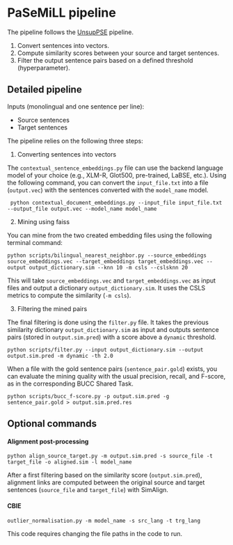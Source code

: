 # PaSeMiLL pipeline

The pipeline follows the [UnsupPSE](https://github.com/hangyav/UnsupPSE) pipeline.
1. Convert sentences into vectors.
2. Compute similarity scores between your source and target sentences.
3. Filter the output sentence pairs based on a defined threshold (hyperparameter).

## Detailed pipeline
Inputs (monolingual and one sentence per line):
- Source sentences
- Target sentences

The pipeline relies on the following three steps:


1. Converting sentences into vectors

The `contextual_sentence_embeddings.py` file can use the backend language model of your choice (e.g., XLM-R, Glot500, pre-trained, LaBSE, etc.).
Using the following command, you can convert the `input_file.txt` into a file (`output.vec`) with the sentences converted with the `model_name` model.

```
 python contextual_document_embeddings.py --input_file input_file.txt --output_file output.vec --model_name model_name
```


2. Mining using faiss

You can mine from the two created embedding files using the following terminal command:
```
python scripts/bilingual_nearest_neighbor.py --source_embeddings source_embeddings.vec --target_embeddings target_embeddings.vec --output output_dictionary.sim --knn 10 -m csls --cslsknn 20 
```
This will take `source_embeddings.vec` and `target_embeddings.vec` as input files and output a dictionary `output_dictionary.sim`.
It uses the CSLS metrics to compute the similarity (`-m csls`).

3. Filtering the mined pairs

The final filtering is done using the `filter.py` file. 
It takes the previous similarity dictionary `output_dictionary.sim` as input and outputs sentence pairs (stored in `output.sim.pred`) with a score above a `dynamic` threshold.
```
python scripts/filter.py --input output_dictionary.sim --output output.sim.pred -m dynamic -th 2.0
```
When a file with the gold sentence pairs (`sentence_pair.gold`) exists, you can evaluate the mining quality with the usual precision, recall, and F-score, as in the corresponding BUCC Shared Task.
```
python scripts/bucc_f-score.py -p output.sim.pred -g sentence_pair.gold > output.sim.pred.res
```

## Optional commands
#### Alignment post-processing
```
python align_source_target.py -m output.sim.pred -s source_file -t target_file -o aligned.sim -l model_name
```
After a first filtering based on the similarity score (`output.sim.pred`), alignment links are computed between the original source and target sentences (`source_file` and `target_file`) with SimAlign.

#### CBIE
```
outlier_normalisation.py -m model_name -s src_lang -t trg_lang
```
This code requires changing the file paths in the code to run.